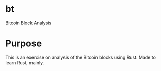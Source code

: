 # bt
Bitcoin Block Analysis

# Purpose
This is an exercise on analysis of the Bitcoin blocks using Rust. Made to learn Rust, mainly.
